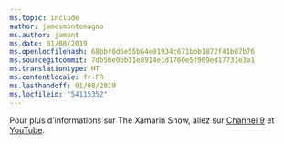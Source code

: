 ```yaml
---
ms.topic: include
author: jamesmontemagno
ms.author: jamont
ms.date: 01/08/2019
ms.openlocfilehash: 68bbf0d6e55b64e91934c671bbb1872f41b07b76
ms.sourcegitcommit: 7db5be0bb11e8914e1d1760e5f969ed17731e3a1
ms.translationtype: HT
ms.contentlocale: fr-FR
ms.lasthandoff: 01/08/2019
ms.locfileid: "54115352"
---
```

Pour plus d’informations sur The Xamarin Show, allez sur [Channel 9](https://channel9.msdn.com/Shows/XamarinShow) et [YouTube](https://www.youtube.com/playlist?list=PLlrxD0HtieHjcWsAFoFnPy6I0dn9fDOjS).
